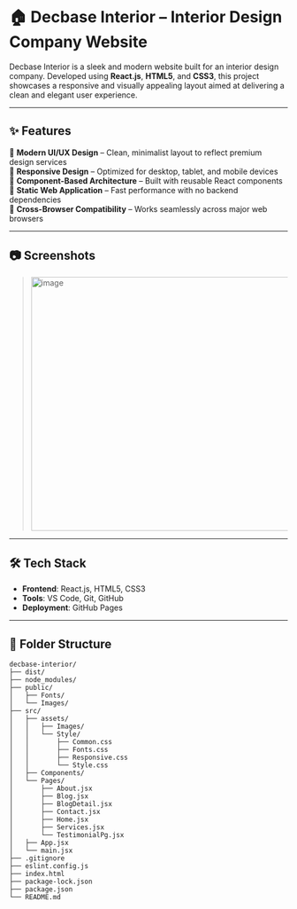 # 🏠 Decbase Interior – Interior Design Company Website

Decbase Interior is a sleek and modern website built for an interior design company. Developed using **React.js**, **HTML5**, and **CSS3**, this project showcases a responsive and visually appealing layout aimed at delivering a clean and elegant user experience.

---

## ✨ Features

🔹 **Modern UI/UX Design** – Clean, minimalist layout to reflect premium design services  
🔹 **Responsive Design** – Optimized for desktop, tablet, and mobile devices  
🔹 **Component-Based Architecture** – Built with reusable React components  
🔹 **Static Web Application** – Fast performance with no backend dependencies  
🔹 **Cross-Browser Compatibility** – Works seamlessly across major web browsers  

---

## 📷 Screenshots

> <img width="859" height="458" alt="image" src="https://github.com/user-attachments/assets/dbd1c889-2408-4de3-9b80-9c8a761829a0" />


---

## 🛠️ Tech Stack

- **Frontend**: React.js, HTML5, CSS3  
- **Tools**: VS Code, Git, GitHub  
- **Deployment**: GitHub Pages

---

## 📁 Folder Structure

```
decbase-interior/
├── dist/
├── node_modules/
├── public/
│   ├── Fonts/
│   └── Images/
├── src/
│   ├── assets/
│   │   ├── Images/
│   │   └── Style/
│   │       ├── Common.css
│   │       ├── Fonts.css
│   │       ├── Responsive.css
│   │       └── Style.css
│   ├── Components/
│   └── Pages/
│       ├── About.jsx
│       ├── Blog.jsx
│       ├── BlogDetail.jsx
│       ├── Contact.jsx
│       ├── Home.jsx
│       ├── Services.jsx
│       └── TestimonialPg.jsx
│   ├── App.jsx
│   └── main.jsx
├── .gitignore
├── eslint.config.js
├── index.html
├── package-lock.json
├── package.json
└── README.md

